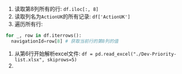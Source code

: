 1. 读取第8列所有的行: `df.iloc[:, 8]`
1. 读取列名为`ActionUK`的所有记录: `df['ActionUK']`
1. 遍历所有行: 
  ~~~python
  for _, row in df.iterrows():
    navigationId=row[8] # 获取当前行的第8列的值
  ~~~
1. 从第6行开始解析excel文件: `df = pd.read_excel("./Dev-Priority-list.xlsx", skiprows=5)`
1. 
